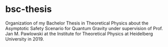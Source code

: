 # bsc-thesis
Organization of my Bachelor Thesis in Theoretical Physics about the Asymptotic Safety Scenario for Quantum Gravity under supervision of Prof. Jan M. Pawlowski at the Institute for Theoretical Physics at Heidelberg University in 2019. 
